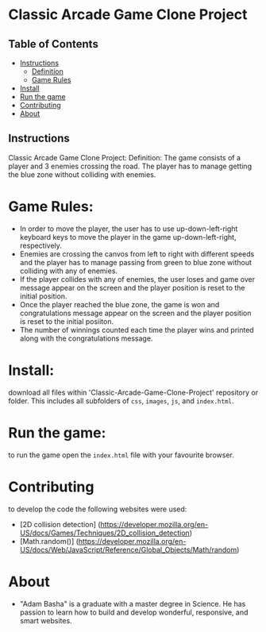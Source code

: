 # Classic Arcade Game Clone Project

## Table of Contents

* [Instructions](#instructions)
    * [Definition](#Definition)
    * [Game Rules](#Rules)
* [Install](#Install)
* [Run the game](#Run)
* [Contributing](#contributing)
* [About](#About)

## Instructions

Classic Arcade Game Clone Project:
Definition:
The game consists of a player and 3 enemies crossing the road. The player has to manage getting the blue zone without colliding with enemies. 

# Game Rules:
* In order to move the player, the user has to use up-down-left-right keyboard keys to move the player in the game up-down-left-right, respectively. 
* Enemies are crossing the canvos from left to right with different speeds and the player has to manage passing from green to blue zone without colliding with any of enemies. 
* If the player collides with any of enemies, the user loses and game over message appear on the screen and the player position is reset to the initial position.  
* Once the player reached the blue zone, the game is won and congratulations message appear on the screen and the player position is reset to the initial posiiton. 
* The number of winnings counted each time the player wins and printed along with the congratulations message.

# Install:
download all files within 'Classic-Arcade-Game-Clone-Project' repository or folder. This includes all subfolders of
`css`, `images`, `js`, and `index.html`.

# Run the game:
to run the game open the `index.html` file with your favourite browser.

# Contributing
to develop the code the following websites were used:
* [2D collision detection] (https://developer.mozilla.org/en-US/docs/Games/Techniques/2D_collision_detection)
* [Math.random()] (https://developer.mozilla.org/en-US/docs/Web/JavaScript/Reference/Global_Objects/Math/random)

# About
* "Adam Basha" is a graduate with a master degree in Science. He has passion to learn how to build and develop
wonderful, responsive, and smart websites. 






